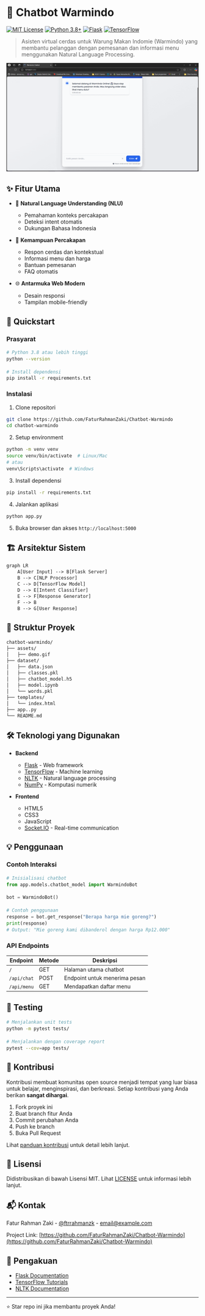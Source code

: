 # 🤖 Chatbot Warmindo

[![MIT License](https://img.shields.io/badge/License-MIT-green.svg)](https://choosealicense.com/licenses/mit/)
[![Python 3.8+](https://img.shields.io/badge/python-3.8+-blue.svg)](https://www.python.org/downloads/)
[![Flask](https://img.shields.io/badge/flask-%23000.svg?style=flat&logo=flask&logoColor=white)](https://flask.palletsprojects.com/)
[![TensorFlow](https://img.shields.io/badge/TensorFlow-%23FF6F00.svg?style=flat&logo=TensorFlow&logoColor=white)](https://www.tensorflow.org/)

> Asisten virtual cerdas untuk Warung Makan Indomie (Warmindo) yang membantu pelanggan dengan pemesanan dan informasi menu menggunakan Natural Language Processing.

![Warmindo Chatbot Demo](./assets/demo.gif)

## ✨ Fitur Utama

- 🧠 **Natural Language Understanding (NLU)**
  - Pemahaman konteks percakapan
  - Deteksi intent otomatis
  - Dukungan Bahasa Indonesia
  
- 💬 **Kemampuan Percakapan**
  - Respon cerdas dan kontekstual
  - Informasi menu dan harga
  - Bantuan pemesanan
  - FAQ otomatis

- 🌐 **Antarmuka Web Modern**
  - Desain responsi
  - Tampilan mobile-friendly

## 🚀 Quickstart

### Prasyarat

```bash
# Python 3.8 atau lebih tinggi
python --version

# Install dependensi
pip install -r requirements.txt
```

### Instalasi

1. Clone repositori
```bash
git clone https://github.com/FaturRahmanZaki/Chatbot-Warmindo
cd chatbot-warmindo
```

2. Setup environment
```bash
python -m venv venv
source venv/bin/activate  # Linux/Mac
# atau
venv\Scripts\activate  # Windows
```

3. Install dependensi
```bash
pip install -r requirements.txt
```

4. Jalankan aplikasi
```bash
python app.py
```

5. Buka browser dan akses `http://localhost:5000`

## 🏗️ Arsitektur Sistem

```mermaid
graph LR
    A[User Input] --> B[Flask Server]
    B --> C[NLP Processor]
    C --> D[TensorFlow Model]
    D --> E[Intent Classifier]
    E --> F[Response Generator]
    F --> B
    B --> G[User Response]
```

## 📁 Struktur Proyek

```
chatbot-warmindo/
├── assets/
│   ├── demo.gif
├── dataset/
│   ├── data.json
│   ├── classes.pkl
│   ├── chatbot_model.h5
│   ├── model.ipynb
│   └── words.pkl
├── templates/
│   └── index.html
├── app..py
└── README.md
```

## 🛠️ Teknologi yang Digunakan

- **Backend**
  - [Flask](https://flask.palletsprojects.com/) - Web framework
  - [TensorFlow](https://www.tensorflow.org/) - Machine learning
  - [NLTK](https://www.nltk.org/) - Natural language processing
  - [NumPy](https://numpy.org/) - Komputasi numerik

- **Frontend**
  - HTML5
  - CSS3
  - JavaScript
  - [Socket.IO](https://socket.io/) - Real-time communication

## 💡 Penggunaan

### Contoh Interaksi

```python
# Inisialisasi chatbot
from app.models.chatbot_model import WarmindoBot

bot = WarmindoBot()

# Contoh penggunaan
response = bot.get_response("Berapa harga mie goreng?")
print(response)
# Output: "Mie goreng kami dibanderol dengan harga Rp12.000"
```

### API Endpoints

| Endpoint | Metode | Deskripsi |
|----------|--------|-----------|
| `/` | GET | Halaman utama chatbot |
| `/api/chat` | POST | Endpoint untuk menerima pesan |
| `/api/menu` | GET | Mendapatkan daftar menu |

## 🧪 Testing

```bash
# Menjalankan unit tests
python -m pytest tests/

# Menjalankan dengan coverage report
pytest --cov=app tests/
```

## 🤝 Kontribusi

Kontribusi membuat komunitas open source menjadi tempat yang luar biasa untuk belajar, menginspirasi, dan berkreasi. Setiap kontribusi yang Anda berikan **sangat dihargai**.

1. Fork proyek ini
2. Buat branch fitur Anda
3. Commit perubahan Anda
4. Push ke branch
5. Buka Pull Request

Lihat [panduan kontribusi](./CONTRIBUTING.md) untuk detail lebih lanjut.

## 📄 Lisensi

Didistribusikan di bawah Lisensi MIT. Lihat [LICENSE](./LICENSE) untuk informasi lebih lanjut.


## 📬 Kontak

Fatur Rahman Zaki - [@ftrrahmanzk](https://x.com/FaturZaki) - email@example.com

Project Link: [https://github.com/FaturRahmanZaki/Chatbot-Warmindo](https://github.com/FaturRahmanZaki/Chatbot-Warmindo)

## 🙏 Pengakuan

- [Flask Documentation](https://flask.palletsprojects.com/)
- [TensorFlow Tutorials](https://www.tensorflow.org/tutorials)
- [NLTK Documentation](https://www.nltk.org/)

---

⭐️ Star repo ini jika membantu proyek Anda!
